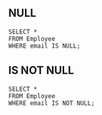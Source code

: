 ## NULL
```
SELECT *
FROM Employee
WHERE email IS NULL;
```

## IS NOT NULL
```
SELECT *
FROM Employee
WHERE email IS NOT NULL;
```
